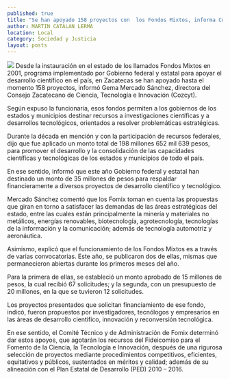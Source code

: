 ```yaml
---
published: true
title: "Se han apoyado 158 proyectos con  los Fondos Mixtos, informa Cozcyt"
author: MARTIN CATALAN LERMA
location: Local
category: Sociedad y Justicia
layout: posts
---
```


![](http://i.imgur.com/xTMzxLKm.jpg)
Desde la instauración en el estado de los llamados Fondos Mixtos en 2001, programa implementado por Gobierno federal y estatal para apoyar el desarrollo científico en el país, en Zacatecas se han apoyado hasta el momento 158 proyectos, informó Gema Mercado Sánchez, directora del Consejo Zacatecano de Ciencia, Tecnología e Innovación (Cozcyt).

Según expuso la funcionaria, esos fondos permiten a los gobiernos de los estados y municipios destinar recursos a investigaciones científicas y a desarrollos tecnológicos, orientados a resolver problemáticas estratégicas.

Durante la década en mención y con la participación de recursos federales, dijo que fue aplicado un monto total de 198 millones 652 mil 639 pesos, para promover el desarrollo y la consolidación de las capacidades científicas y tecnológicas de los estados y municipios de todo el país.

En ese sentido, informó que este año Gobierno federal y estatal han destinado un monto de 35 millones de pesos para respaldar financieramente a diversos proyectos de desarrollo científico y tecnológico.

Mercado Sánchez comentó que los Fomix toman en cuenta las propuestas que giran en torno a satisfacer las demandas de las áreas estratégicas del estado, entre las cuales están principalmente la minería y materiales no metálicos, energías renovables, biotecnología, agrotecnología, tecnologías de la información y la comunicación; además de tecnología automotriz y aeronáutica.

Asimismo, explicó que el funcionamiento de los Fondos Mixtos es a través de varias convocatorias. Este año, se publicaron dos de ellas, mismas que permanecieron abiertas durante los primeros meses del año.

Para la primera de ellas, se estableció un monto aprobado de 15 millones de pesos, la cual recibió 67 solicitudes; y la segunda, con un presupuesto de 20 millones, en la que se tuvieron 12 solicitudes.

Los proyectos presentados que solicitan financiamiento de ese fondo, indicó, fueron propuestos por investigadores, tecnólogos y empresarios en las áreas de desarrollo científico, innovación y reconversión tecnológica.

En ese sentido, el Comité Técnico y de Administración de Fomix determinó dar estos apoyos, que agotarán los recursos del Fideicomiso para el Fomento de la Ciencia, la Tecnología e Innovación, después de una rigurosa selección de proyectos mediante procedimientos competitivos, eficientes, equitativos y públicos, sustentados en méritos y calidad; además de su alineación con el Plan Estatal de Desarrollo (PED) 2010 – 2016.
